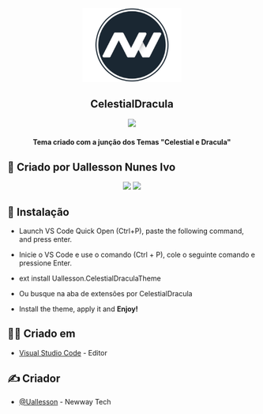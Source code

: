 <p align="center">
	<a href="" rel="noopener">
	<img width=200px height=150px src="icon/NW.png" alt="New way Tech"></a>
</p>

<h2 align="center">CelestialDracula</h2>

<div align="center">
	<a href="https://marketplace.visualstudio.com/items?itemName=Uallesson.CelestialDraculaTheme">
		<img src="https://img.shields.io/badge/-VISUAL%20STUDIO%20MARKETPLACE-orange" /></a>
</div>

<h4 align="center">
	Tema criado com a junção dos Temas "Celestial e Dracula"
    <br>
</h4>

## 📝 Criado por Uallesson Nunes Ivo

<div align="center">
	<img src="https://i.ibb.co/S7r1Y2f/Celestial-Dark.png">
	<img src="https://i.ibb.co/FDymqcB/Screenshot-20210506-113623.png">
</div>

## 🎈 Instalação <a name="usage"></a>

- Launch VS Code Quick Open (Ctrl+P), paste the following command, and press enter.

- Inicie o VS Code e use o comando (Ctrl + P), cole o seguinte comando e pressione Enter.

- ext install Uallesson.CelestialDraculaTheme

- Ou busque na aba de extensões por CelestialDracula

- Install the theme, apply it and **Enjoy!**

## 👨‍💻 Criado em <a name = "built_using"></a>

- [Visual Studio Code](https://code.visualstudio.com/) - Editor

## ✍️ Criador <a name = "authors"></a>

- [@Uallesson](https://www.linkedin.com/in/uallesson-nunes-ivo/) - Newway Tech
